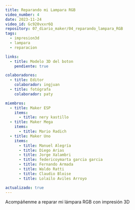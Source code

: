 ```yaml
---
title: Reparando mi Lampara RGB
video_number: 4
date: 2023-11-24
video_id: Gc920vxxr6Q
repository: 07_diario_maker/04_reparando_lampara_RGB
tags:
  - impresion3d
  - lampara
  - reparacion

links:
  - title: Modelo 3D del boton
    pendiente: true

colaboradores:
  - title: Editor
    colaborador: ingjuan
  - title: fotógrafa
    colaborador: paty

miembros:
  - title: Maker ESP
    items:
      - title: nery kastillo
  - title: Maker Mega
    items:
      - title: Mario Radich
  - title: Maker Uno
    items:
      - title: Manuel Alegría
      - title: Diego Arias
      - title: Jorge Xalambri
      - title: federicoymarta garcia garcia
      - title: Fernando Armada
      - title: Waldo Ratti
      - title: Claudio Bloise
      - title: Lolailo Aviles Arroyo

actualizado: true
---
```


Acompáñenme a reparar mi lámpara RGB con impresión 3D
